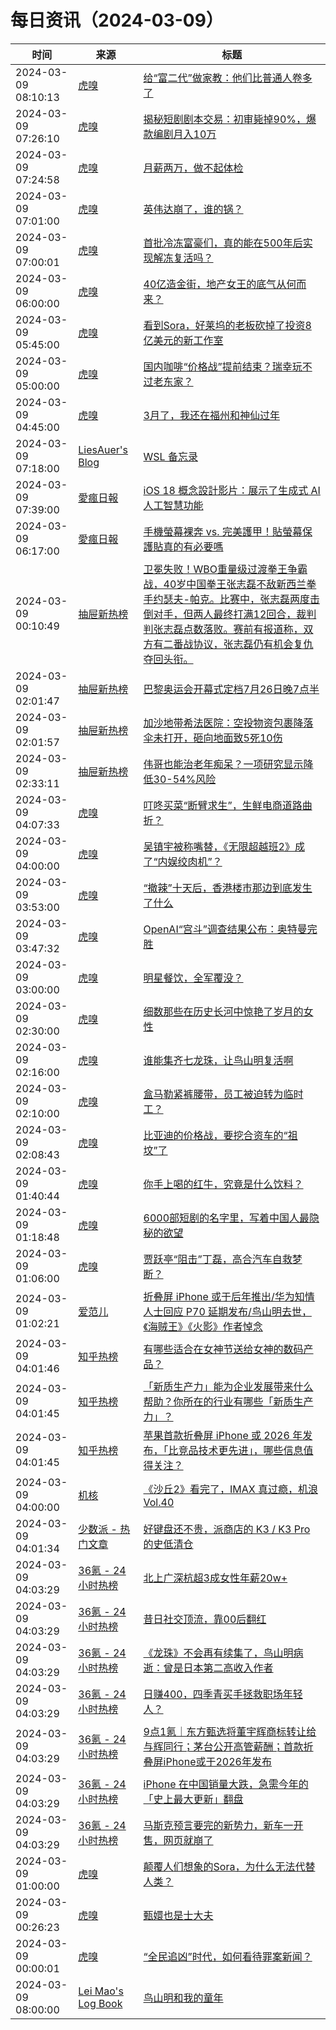 ﻿# 每日资讯（2024-03-09）

|时间|来源|标题|
|---|---|---|
|2024-03-09 08:10:13|[虎嗅](https://rss.huxiu.com/)|[给“富二代”做家教：他们比普通人卷多了](https://www.huxiu.com/article/2724817.html?f=rss)|
|2024-03-09 07:26:10|[虎嗅](https://rss.huxiu.com/)|[揭秘短剧剧本交易：初审毙掉90%，爆款编剧月入10万](https://www.huxiu.com/article/2725677.html?f=rss)|
|2024-03-09 07:24:58|[虎嗅](https://rss.huxiu.com/)|[月薪两万，做不起体检](https://www.huxiu.com/article/2764860.html?f=rss)|
|2024-03-09 07:01:00|[虎嗅](https://rss.huxiu.com/)|[英伟达崩了，谁的锅？](https://www.huxiu.com/article/2764848.html?f=rss)|
|2024-03-09 07:00:01|[虎嗅](https://rss.huxiu.com/)|[首批冷冻富豪们，真的能在500年后实现解冻复活吗？](https://www.huxiu.com/article/2764594.html?f=rss)|
|2024-03-09 06:00:00|[虎嗅](https://rss.huxiu.com/)|[40亿造金街，地产女王的底气从何而来？](https://www.huxiu.com/article/2762031.html?f=rss)|
|2024-03-09 05:45:00|[虎嗅](https://rss.huxiu.com/)|[看到Sora，好莱坞的老板砍掉了投资8亿美元的新工作室](https://www.huxiu.com/article/2764828.html?f=rss)|
|2024-03-09 05:00:00|[虎嗅](https://rss.huxiu.com/)|[国内咖啡“价格战”提前结束？瑞幸玩不过老东家？](https://www.huxiu.com/article/2762457.html?f=rss)|
|2024-03-09 04:45:00|[虎嗅](https://rss.huxiu.com/)|[3月了，我还在福州和神仙过年](https://www.huxiu.com/article/2764590.html?f=rss)|
|2024-03-09 07:18:00|[LiesAuer's Blog](https://www.liesauer.net/blog/feed/)|[WSL 备忘录](https://www.liesauer.net/blog/post/899.html)|
|2024-03-09 07:39:00|[愛瘋日報](http://www.iphonetaiwan.org/feeds/posts/default)|[iOS 18 概念設計影片：展示了生成式 AI 人工智慧功能](https://www.iphonetaiwan.org/2024/03/ios-18-generative-ai-features.html)|
|2024-03-09 06:17:00|[愛瘋日報](http://www.iphonetaiwan.org/feeds/posts/default)|[手機螢幕裸奔 vs. 完美護甲！貼螢幕保護貼真的有必要嗎](https://www.iphonetaiwan.org/2024/03/iphone-screen-protector.html)|
|2024-03-09 00:10:49|[抽屉新热榜](http://dig.chouti.com/feed.xml)|[卫冕失败！WBO重量级过渡拳王争霸战，40岁中国拳王张志磊不敌新西兰拳手约瑟夫-帕克。比赛中，张志磊两度击倒对手，但两人最终打满12回合，裁判判张志磊点数落败。赛前有报道称，双方有二番战协议，张志磊仍有机会复仇夺回头衔。](https://dig.chouti.com/link/41758831)|
|2024-03-09 02:01:47|[抽屉新热榜](http://dig.chouti.com/feed.xml)|[巴黎奥运会开幕式定档7月26日晚7点半](https://dig.chouti.com/link/41759482)|
|2024-03-09 02:01:57|[抽屉新热榜](http://dig.chouti.com/feed.xml)|[加沙地带希法医院：空投物资包裹降落伞未打开，砸向地面致5死10伤](https://dig.chouti.com/link/41759519)|
|2024-03-09 02:33:11|[抽屉新热榜](http://dig.chouti.com/feed.xml)|[伟哥也能治老年痴呆？一项研究显示降低30-54%风险](https://dig.chouti.com/link/41759732)|
|2024-03-09 04:07:33|[虎嗅](https://rss.huxiu.com/)|[叮咚买菜“断臂求生”，生鲜电商道路曲折？](https://www.huxiu.com/article/2762032.html?f=rss)|
|2024-03-09 04:00:00|[虎嗅](https://rss.huxiu.com/)|[吴镇宇被称嘴替，《无限超越班2》成了“内娱绞肉机”？](https://www.huxiu.com/article/2763124.html?f=rss)|
|2024-03-09 03:53:00|[虎嗅](https://rss.huxiu.com/)|[“撤辣”十天后，香港楼市那边到底发生了什么](https://www.huxiu.com/article/2764200.html?f=rss)|
|2024-03-09 03:47:32|[虎嗅](https://rss.huxiu.com/)|[OpenAI“宫斗”调查结果公布：奥特曼完胜](https://www.huxiu.com/article/2764612.html?f=rss)|
|2024-03-09 03:00:00|[虎嗅](https://rss.huxiu.com/)|[明星餐饮，全军覆没？](https://www.huxiu.com/article/2762461.html?f=rss)|
|2024-03-09 02:30:00|[虎嗅](https://rss.huxiu.com/)|[细数那些在历史长河中惊艳了岁月的女性](https://www.huxiu.com/article/2762483.html?f=rss)|
|2024-03-09 02:16:00|[虎嗅](https://rss.huxiu.com/)|[谁能集齐七龙珠，让鸟山明复活啊](https://www.huxiu.com/article/2764215.html?f=rss)|
|2024-03-09 02:10:00|[虎嗅](https://rss.huxiu.com/)|[盒马勒紧裤腰带，员工被迫转为临时工？](https://www.huxiu.com/article/2762506.html?f=rss)|
|2024-03-09 02:08:43|[虎嗅](https://rss.huxiu.com/)|[比亚迪的价格战，要挖合资车的“祖坟”了](https://www.huxiu.com/article/2762442.html?f=rss)|
|2024-03-09 01:40:44|[虎嗅](https://rss.huxiu.com/)|[你手上喝的红牛，究竟是什么饮料？](https://www.huxiu.com/article/2762505.html?f=rss)|
|2024-03-09 01:18:48|[虎嗅](https://rss.huxiu.com/)|[6000部短剧的名字里，写着中国人最隐秘的欲望](https://www.huxiu.com/article/2763717.html?f=rss)|
|2024-03-09 01:06:00|[虎嗅](https://rss.huxiu.com/)|[贾跃亭“阻击”丁磊，高合汽车自救梦断？](https://www.huxiu.com/article/2763311.html?f=rss)|
|2024-03-09 01:02:21|[爱范儿](https://www.ifanr.com/feed)|[折叠屏 iPhone 或于后年推出/华为知情人士回应 P70 延期发布/鸟山明去世，《海贼王》《火影》作者悼念](https://www.ifanr.com/1577465?utm_source=rss&utm_medium=rss&utm_campaign=)|
|2024-03-09 04:01:46|[知乎热榜](https://rss.mifaw.com/articles/5c8bb11a3c41f61efd36683e/5c919d543882afa09dff3fa3)|[有哪些适合在女神节送给女神的数码产品？](https://www.zhihu.com/question/647544907)|
|2024-03-09 04:01:45|[知乎热榜](https://rss.mifaw.com/articles/5c8bb11a3c41f61efd36683e/5c919d543882afa09dff3fa3)|[「新质生产力」能为企业发展带来什么帮助？你所在的行业有哪些「新质生产力」？](https://www.zhihu.com/question/646989471)|
|2024-03-09 04:01:45|[知乎热榜](https://rss.mifaw.com/articles/5c8bb11a3c41f61efd36683e/5c919d543882afa09dff3fa3)|[苹果首款折叠屏 iPhone 或 2026 年发布，「比竞品技术更先进」，哪些信息值得关注？](https://www.zhihu.com/question/647600647)|
|2024-03-09 04:00:00|[机核](https://www.gcores.com/rss)|[《沙丘2》看完了，IMAX 真过瘾，机浪 Vol.40](https://www.gcores.com/radios/178637)|
|2024-03-09 04:01:34|[少数派 - 热门文章](https://rss.mifaw.com/articles/5c8bb11a3c41f61efd36683e/5c92450e3882afa09dff5928)|[好键盘还不贵，派商店的 K3 / K3 Pro 的史低清仓](https://sspai.com/post/86893)|
|2024-03-09 04:03:29|[36氪 - 24小时热榜](https://rss.mifaw.com/articles/5c8bb11a3c41f61efd36683e/5c91d2e23882afa09dff4901)|[北上广深杭超3成女性年薪20w+](https://36kr.com/p/2680463409791109)|
|2024-03-09 04:03:29|[36氪 - 24小时热榜](https://rss.mifaw.com/articles/5c8bb11a3c41f61efd36683e/5c91d2e23882afa09dff4901)|[昔日社交顶流，靠00后翻红](https://36kr.com/p/2680418772107395)|
|2024-03-09 04:03:29|[36氪 - 24小时热榜](https://rss.mifaw.com/articles/5c8bb11a3c41f61efd36683e/5c91d2e23882afa09dff4901)|[《龙珠》不会再有续集了，鸟山明病逝：曾是日本第二高收入作者](https://36kr.com/p/2680707366551685)|
|2024-03-09 04:03:29|[36氪 - 24小时热榜](https://rss.mifaw.com/articles/5c8bb11a3c41f61efd36683e/5c91d2e23882afa09dff4901)|[日赚400，四季青买手拯救职场年轻人？](https://36kr.com/p/2680825641909249)|
|2024-03-09 04:03:29|[36氪 - 24小时热榜](https://rss.mifaw.com/articles/5c8bb11a3c41f61efd36683e/5c91d2e23882afa09dff4901)|[9点1氪｜东方甄选将董宇辉商标转让给与辉同行；茅台公开高管薪酬；首款折叠屏iPhone或于2026年发布](https://36kr.com/p/2681188871879684)|
|2024-03-09 04:03:29|[36氪 - 24小时热榜](https://rss.mifaw.com/articles/5c8bb11a3c41f61efd36683e/5c91d2e23882afa09dff4901)|[iPhone 在中国销量大跌，急需今年的「史上最大更新」翻盘](https://36kr.com/p/2680389715738761)|
|2024-03-09 04:03:29|[36氪 - 24小时热榜](https://rss.mifaw.com/articles/5c8bb11a3c41f61efd36683e/5c91d2e23882afa09dff4901)|[马斯克预言要完的新势力，新车一开售，网页就崩了](https://36kr.com/p/2680556543163401)|
|2024-03-09 01:00:00|[虎嗅](https://rss.huxiu.com/)|[颠覆人们想象的Sora，为什么无法代替人类？](https://www.huxiu.com/article/2762004.html?f=rss)|
|2024-03-09 00:26:23|[虎嗅](https://rss.huxiu.com/)|[甄嬛也是士大夫](https://www.huxiu.com/article/2763498.html?f=rss)|
|2024-03-09 00:00:01|[虎嗅](https://rss.huxiu.com/)|[“全民追凶”时代，如何看待罪案新闻？](https://www.huxiu.com/article/2761501.html?f=rss)|
|2024-03-09 08:00:00|[Lei Mao's Log Book](https://leimao.github.io/atom.xml)|[鸟山明和我的童年](https://leimao.github.io/essay/%E9%B8%9F%E5%B1%B1%E6%98%8E%E5%92%8C%E6%88%91%E7%9A%84%E7%AB%A5%E5%B9%B4/)|
